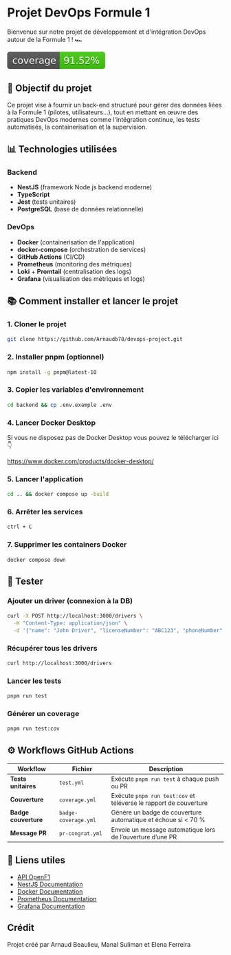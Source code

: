 # Projet DevOps Formule 1

Bienvenue sur notre projet de développement et d'intégration DevOps autour de la Formule 1 ! 🏎️

![Code Coverage](backend/badges/coverage.svg)

## 🎯 Objectif du projet

Ce projet vise à fournir un back-end structuré pour gérer des données liées à la Formule 1 (pilotes, utilisateurs…), tout en mettant en œuvre des pratiques DevOps modernes comme l'intégration continue, les tests automatisés, la containerisation et la supervision.

## 📊 Technologies utilisées

### Backend

- **NestJS** (framework Node.js backend moderne)
- **TypeScript**
- **Jest** (tests unitaires)
- **PostgreSQL** (base de données relationnelle)

### DevOps

- **Docker** (containerisation de l'application)
- **docker-compose** (orchestration de services)
- **GitHub Actions** (CI/CD)
- **Prometheus** (monitoring des métriques)
- **Loki** + **Promtail** (centralisation des logs)
- **Grafana** (visualisation des métriques et logs)

## 📚 Comment installer et lancer le projet

### 1. Cloner le projet

```bash
git clone https://github.com/Arnaudb78/devops-project.git
```

### 2. Installer pnpm (optionnel)

```bash
npm install -g pnpm@latest-10
```

### 3. Copier les variables d'environnement

```bash
cd backend && cp .env.example .env
```

### 4. Lancer Docker Desktop

Si vous ne disposez pas de Docker Desktop vous pouvez le télécharger ici 👇

https://www.docker.com/products/docker-desktop/

### 5. Lancer l'application

```bash
cd .. && docker compose up -build
```

### 6. Arrêter les services

```bash
ctrl + C
```

### 7. Supprimer les containers Docker

```bash
docker compose down
```

## 🧪 Tester

### Ajouter un driver (connexion à la DB)

```bash
curl -X POST http://localhost:3000/drivers \
  -H "Content-Type: application/json" \
  -d '{"name": "John Driver", "licenseNumber": "ABC123", "phoneNumber": "1234567890", "email": "john@example.com"}'
```

### Récupérer tous les drivers

```bash
curl http://localhost:3000/drivers
```

### Lancer les tests

```bash
pnpm run test
```

### Générer un coverage

```bash
pnpm run test:cov
```

## ⚙️ Workflows GitHub Actions

| Workflow             | Fichier              | Description                                                       |
| -------------------- | -------------------- | ----------------------------------------------------------------- |
| **Tests unitaires**  | `test.yml`           | Exécute `pnpm run test` à chaque push ou PR                       |
| **Couverture**       | `coverage.yml`       | Exécute `pnpm run test:cov` et téléverse le rapport de couverture |
| **Badge couverture** | `badge-coverage.yml` | Génère un badge de couverture automatique et échoue si < 70 %     |
| **Message PR**       | `pr-congrat.yml`     | Envoie un message automatique lors de l’ouverture d’une PR        |

## 🔗 Liens utiles

- [API OpenF1](https://openf1.org/)
- [NestJS Documentation](https://docs.nestjs.com/)
- [Docker Documentation](https://docs.docker.com/)
- [Prometheus Documentation](https://prometheus.io/docs/)
- [Grafana Documentation](https://grafana.com/docs/)

## Crédit

Projet créé par Arnaud Beaulieu, Manal Suliman et Elena Ferreira
